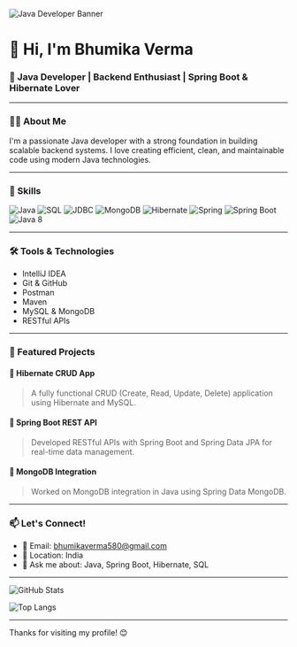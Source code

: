![Java Developer Banner]("file:///C:/Users/bhumika%20verma/Downloads/BlueBanner.pdf")

# 👋 Hi, I'm Bhumika Verma

### 🚀 Java Developer | Backend Enthusiast | Spring Boot & Hibernate Lover

---

### 👩‍💻 About Me
I'm a passionate Java developer with a strong foundation in building scalable backend systems. I love creating efficient, clean, and maintainable code using modern Java technologies.

---

### 💼 Skills

![Java](https://img.shields.io/badge/Java-ED8B00?style=for-the-badge&logo=java&logoColor=white)
![SQL](https://img.shields.io/badge/SQL-336791?style=for-the-badge&logo=postgresql&logoColor=white)
![JDBC](https://img.shields.io/badge/JDBC-007396?style=for-the-badge)
![MongoDB](https://img.shields.io/badge/MongoDB-47A248?style=for-the-badge&logo=mongodb&logoColor=white)
![Hibernate](https://img.shields.io/badge/Hibernate-59666C?style=for-the-badge&logo=hibernate&logoColor=white)
![Spring](https://img.shields.io/badge/Spring-6DB33F?style=for-the-badge&logo=spring&logoColor=white)
![Spring Boot](https://img.shields.io/badge/Spring%20Boot-6DB33F?style=for-the-badge&logo=spring-boot&logoColor=white)
![Java 8](https://img.shields.io/badge/Java%208-orange?style=for-the-badge)

---

### 🛠️ Tools & Technologies
- IntelliJ IDEA
- Git & GitHub
- Postman
- Maven
- MySQL & MongoDB
- RESTful APIs

---

### 📂 Featured Projects

#### 📌 Hibernate CRUD App
> A fully functional CRUD (Create, Read, Update, Delete) application using Hibernate and MySQL.

#### 📌 Spring Boot REST API
> Developed RESTful APIs with Spring Boot and Spring Data JPA for real-time data management.

#### 📌 MongoDB Integration
> Worked on MongoDB integration in Java using Spring Data MongoDB.

---

### 📫 Let's Connect!
- 📧 Email: bhumikaverma580@gmail.com
- 📍 Location: India
- 💬 Ask me about: Java, Spring Boot, Hibernate, SQL

---

![GitHub Stats](https://github-readme-stats.vercel.app/api?username=bhoomikaverma&show_icons=true&theme=tokyonight)

![Top Langs](https://github-readme-stats.vercel.app/api/top-langs/?username=bhoomikaverma&layout=compact&theme=tokyonight)

---

Thanks for visiting my profile! 😊
